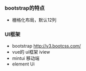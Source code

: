### bootstrap的特点
- 栅格化布局，默认12列



### UI框架
- bootstrap  http://v3.bootcss.com/
- vue的 ui框架 iview
- mintui 移动端
- element Ui

